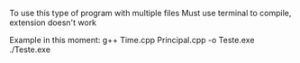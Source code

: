 To use this type of program with multiple files
Must use terminal to compile, extension doesn't work

Example in this moment:
g++ Time.cpp Principal.cpp -o Teste.exe
./Teste.exe